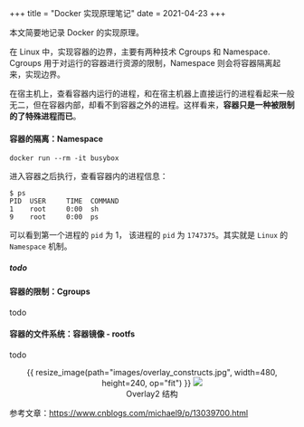 +++
title = "Docker 实现原理笔记"
date = 2021-04-23
+++

本文简要地记录 Docker 的实现原理。

在 Linux 中，实现容器的边界，主要有两种技术 Cgroups 和 Namespace. Cgroups 用于对运行的容器进行资源的限制，Namespace 则会将容器隔离起来，实现边界。

在宿主机上，查看容器内运行的进程，和在宿主机器上直接运行的进程看起来一般无二，但在容器内部，却看不到容器之外的进程。这样看来，**容器只是一种被限制的了特殊进程而已**。

<!-- more -->

#### **容器的隔离：Namespace**
```shell 
docker run --rm -it busybox
```
进入容器之后执行，查看容器内的进程信息：
```shell
$ ps
PID  USER     TIME  COMMAND
1    root     0:00  sh
9    root     0:00  ps
```
可以看到第一个进程的 `pid` 为 1， 该进程的 `pid` 为 `1747375`。其实就是 `Linux` 的 `Namespace` 机制。


##### todo


#### **容器的限制：Cgroups**

todo
#### **容器的文件系统：容器镜像 - rootfs**
todo

<center>
{{ resize_image(path="images/overlay_constructs.jpg", width=480, height=240, op="fit") }}
<image src="/images/overlay_constructs.jpg" />
</center>
<center>Overlay2 结构</center>




参考文章：https://www.cnblogs.com/michael9/p/13039700.html
